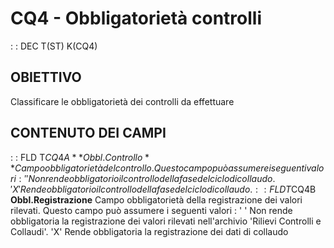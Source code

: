 # CQ4 - Obbligatorietà controlli
 :  : DEC T(ST) K(CQ4)
## OBIETTIVO
Classificare le obbligatorietà dei controlli da effettuare
## CONTENUTO DEI CAMPI
 :  : FLD T$CQ4A **Obbl.Controllo**
Campo obbligatorietà del controllo. Questo campo può assumere i seguenti valori : 
' '  Non rende obbligatorio il controllo della fase del ciclo di collaudo.
'X'  Rende obbligatorio il controllo della fase del ciclo di collaudo.
 :  : FLD T$CQ4B **Obbl.Registrazione**
Campo obbligatorietà della registrazione dei valori rilevati.
Questo campo può assumere i seguenti valori : 
' '  Non rende obbligatoria la registrazione dei valori rilevati nell'archivio 'Rilievi Controlli e Collaudi'.
'X'  Rende obbligatoria la registrazione dei dati di collaudo

